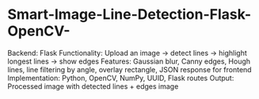 # Smart-Image-Line-Detection-Flask-OpenCV-
Backend: Flask  Functionality: Upload an image → detect lines → highlight longest lines → show edges  Features: Gaussian blur, Canny edges, Hough lines, line filtering by angle, overlay rectangle, JSON response for frontend  Implementation: Python, OpenCV, NumPy, UUID, Flask routes  Output: Processed image with detected lines + edges image
